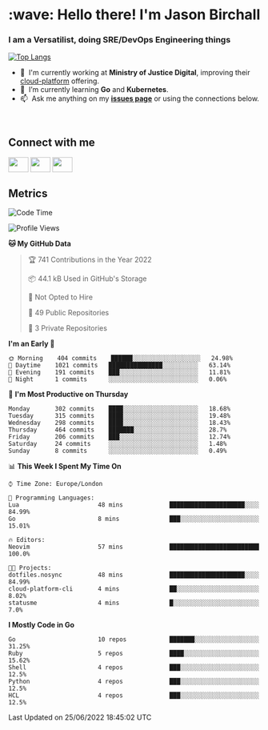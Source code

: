 <h1 align="left" id="jason-title">:wave: Hello there! I'm Jason Birchall</h1>
<h3 align="left">I am a Versatilist, doing SRE/DevOps Engineering things</h3>

[![Top Langs](https://github-readme-stats.vercel.app/api?username=jasonBirchall&show_icons=true&count_private=true&include_all_commits=true&theme=gruvbox)](https://github.com/anuraghazra/github-readme-stats)

- :office: &nbsp;I'm currently working at **Ministry of Justice Digital**, improving their [cloud-platform](https://github.com/ministryofjustice/cloud-platform) offering.
- :seedling: &nbsp;I’m currently learning **Go** and **Kubernetes**.
- :mailbox: &nbsp;Ask me anything on my **[issues page]** or using the connections below.


<br>

<h2>Connect with me</h2>
<p>
<a href="https://twitter.com/jsonBirchall" target="blank"><img align="center" src="https://cdn.jsdelivr.net/npm/simple-icons@3.0.1/icons/twitter.svg" alt="" height="30" width="40" /></a>
<a href="https://keybase.io/json0" target="blank"><img align="center" src="https://cdn.jsdelivr.net/npm/simple-icons@3.0.1/icons/keybase.svg" alt="" height="30" width="40" /></a>
<a href="https://www.reddit.com/user/kakorate" target="blank"><img align="center" src="https://cdn.jsdelivr.net/npm/simple-icons@3.0.1/icons/reddit.svg" alt="" height="30" width="40" /></a>
</p>

<h2>Metrics</h2>

<!--START_SECTION:waka-->
![Code Time](http://img.shields.io/badge/Code%20Time-0%20secs-blue)

![Profile Views](http://img.shields.io/badge/Profile%20Views-0-blue)

**🐱 My GitHub Data** 

> 🏆 741 Contributions in the Year 2022
 > 
> 📦 44.1 kB Used in GitHub's Storage 
 > 
> 🚫 Not Opted to Hire
 > 
> 📜 49 Public Repositories 
 > 
> 🔑 3 Private Repositories  
 > 
**I'm an Early 🐤** 

```text
🌞 Morning    404 commits    ██████░░░░░░░░░░░░░░░░░░░   24.98% 
🌆 Daytime    1021 commits   ███████████████░░░░░░░░░░   63.14% 
🌃 Evening    191 commits    ███░░░░░░░░░░░░░░░░░░░░░░   11.81% 
🌙 Night      1 commits      ░░░░░░░░░░░░░░░░░░░░░░░░░   0.06%

```
📅 **I'm Most Productive on Thursday** 

```text
Monday       302 commits    ████░░░░░░░░░░░░░░░░░░░░░   18.68% 
Tuesday      315 commits    ████░░░░░░░░░░░░░░░░░░░░░   19.48% 
Wednesday    298 commits    ████░░░░░░░░░░░░░░░░░░░░░   18.43% 
Thursday     464 commits    ███████░░░░░░░░░░░░░░░░░░   28.7% 
Friday       206 commits    ███░░░░░░░░░░░░░░░░░░░░░░   12.74% 
Saturday     24 commits     ░░░░░░░░░░░░░░░░░░░░░░░░░   1.48% 
Sunday       8 commits      ░░░░░░░░░░░░░░░░░░░░░░░░░   0.49%

```


📊 **This Week I Spent My Time On** 

```text
⌚︎ Time Zone: Europe/London

💬 Programming Languages: 
Lua                      48 mins             █████████████████████░░░░   84.99% 
Go                       8 mins              ███░░░░░░░░░░░░░░░░░░░░░░   15.01%

🔥 Editors: 
Neovim                   57 mins             █████████████████████████   100.0%

🐱‍💻 Projects: 
dotfiles.nosync          48 mins             █████████████████████░░░░   84.99% 
cloud-platform-cli       4 mins              ██░░░░░░░░░░░░░░░░░░░░░░░   8.02% 
statusme                 4 mins              █░░░░░░░░░░░░░░░░░░░░░░░░   7.0%

```

**I Mostly Code in Go** 

```text
Go                       10 repos            ███████░░░░░░░░░░░░░░░░░░   31.25% 
Ruby                     5 repos             ████░░░░░░░░░░░░░░░░░░░░░   15.62% 
Shell                    4 repos             ███░░░░░░░░░░░░░░░░░░░░░░   12.5% 
Python                   4 repos             ███░░░░░░░░░░░░░░░░░░░░░░   12.5% 
HCL                      4 repos             ███░░░░░░░░░░░░░░░░░░░░░░   12.5%

```



 Last Updated on 25/06/2022 18:45:02 UTC
<!--END_SECTION:waka-->

<!-- links -->

[issues page]: https://github.com/jasonBirchall/jasonBirchall/issues "jasonBirchall/issues"
